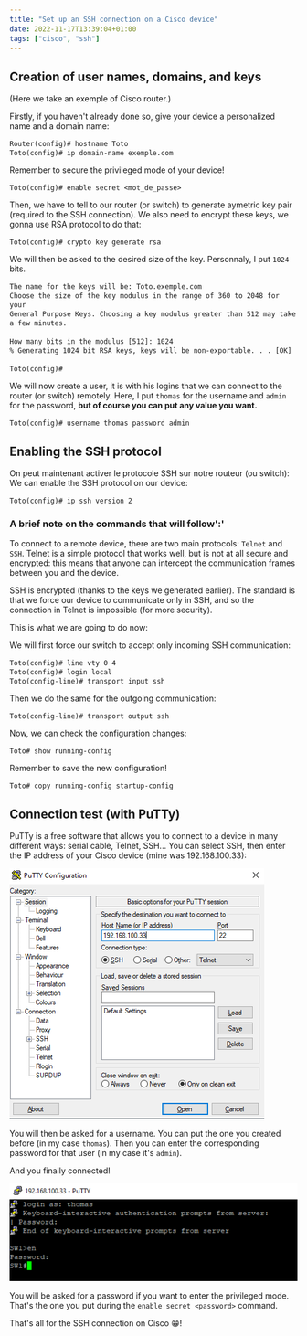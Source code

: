 ```yaml
---
title: "Set up an SSH connection on a Cisco device"
date: 2022-11-17T13:39:04+01:00
tags: ["cisco", "ssh"]
---
```


## Creation of user names, domains, and keys ##

(Here we take an exemple of Cisco router.)

Firstly, if you haven't already done so, give your device a personalized name and a domain name:

```console
Router(config)# hostname Toto
Toto(config)# ip domain-name exemple.com
```

Remember to secure the privileged mode of your device! 

```console
Toto(config)# enable secret <mot_de_passe>

```

Then, we have to tell to our router (or switch) to generate aymetric key pair (required to the SSH connection).
We also need to encrypt these keys, we gonna use RSA protocol to do that:

```console
Toto(config)# crypto key generate rsa
```

We will then be asked to the desired size of the key. Personnaly, I put `1024` bits.

```console
The name for the keys will be: Toto.exemple.com
Choose the size of the key modulus in the range of 360 to 2048 for your
General Purpose Keys. Choosing a key modulus greater than 512 may take a few minutes.

How many bits in the modulus [512]: 1024
% Generating 1024 bit RSA keys, keys will be non-exportable. . . [OK]

Toto(config)# 

```

We will now create a user, it is with his logins that we can connect to the router (or switch) remotely.
Here, I put `thomas` for the username and `admin` for the password, **but of course you can put any value you want.**

```console
Toto(config)# username thomas password admin
```

## Enabling the SSH protocol ##

On peut maintenant activer le protocole SSH sur notre routeur (ou switch):
We can enable the SSH protocol on our device:

```console
Toto(config)# ip ssh version 2
```

### A brief note on the commands that will follow':' ###

To connect to a remote device, there are two main protocols: `Telnet` and `SSH`. Telnet is a simple protocol that works well, but is not at all secure and encrypted: this means that anyone can intercept the communication frames between you and the device.

SSH is encrypted (thanks to the keys we generated earlier). The standard is that we force our device to communicate only in SSH, and so the connection in Telnet is impossible (for more security).

This is what we are going to do now:

We will first force our switch to accept only incoming SSH communication:

```console
Toto(config)# line vty 0 4
Toto(config)# login local
Toto(config-line)# transport input ssh
```

Then we do the same for the outgoing communication:

```console
Toto(config-line)# transport output ssh
```

Now, we can check the configuration changes:

```console
Toto# show running-config
```

Remember to save the new configuration!

```console
Toto# copy running-config startup-config 
```

## Connection test (with PuTTy) ##

PuTTy is a free software that allows you to connect to a device in many different ways: serial cable, Telnet, SSH...
You can select SSH, then enter the IP address of your Cisco device (mine was 192.168.100.33):

![putty](/images/putty.PNG)

You will then be asked for a username. You can put the one you created before (in my case `thomas`).
Then you can enter the corresponding password for that user (in my case it's `admin`).

And you finally connected!

![ssh](/images/ssh.PNG)

You will be asked for a password if you want to enter the privileged mode. That's the one you put during the `enable secret <password>` command.

That's all for the SSH connection on Cisco 😁!
